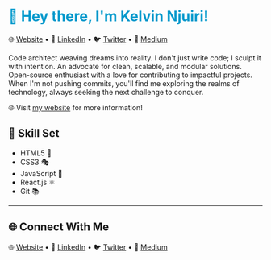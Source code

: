 <h1 style="color: #0099cc;">👋 Hey there, I'm Kelvin Njuiri!</h1>

<p style="color: #0099cc;">
  <span id="typewriter-text"></span>
</p>

<script>
  const text = "Hey am Kelvin Njuiri";
  const delay = 100; // Delay in milliseconds

  function typeWriter(text, i, cb) {
    if (i < text.length) {
      document.getElementById("typewriter-text").innerHTML += text.charAt(i);
      i++;
      setTimeout(() => typeWriter(text, i, cb), delay);
    } else {
      if (cb) setTimeout(cb, 1000);
    }
  }

  document.addEventListener("DOMContentLoaded", () => {
    typeWriter(text, 0, () => {
      // Animation completed
      // You can add more animations or content here
    });
  });
</script>

🌐 [Website](https://6496e67cdf9c3f5738a94346--kelvin-njuiri.netlify.app/) •
📱 [LinkedIn](https://www.linkedin.com/in/kelvin-njuiri-37b01a273/) •
🐦 [Twitter](https://twitter.com/k_njuiri) •
📝 [Medium](https://medium.com/@knjuiri)

Code architect weaving dreams into reality. I don't just write code; I sculpt it with intention. An advocate for clean, scalable, and modular solutions. Open-source enthusiast with a love for contributing to impactful projects. When I'm not pushing commits, you'll find me exploring the realms of technology, always seeking the next challenge to conquer.

🌐 Visit [my website](https://6496e67cdf9c3f5738a94346--kelvin-njuiri.netlify.app/) for more information!

## 🚀 Skill Set

- HTML5 🎨
- CSS3 🎭
- JavaScript 🚀
- React.js ⚛️
- Git 📚

---

## 🌐 Connect With Me

🌐 [Website](https://6496e67cdf9c3f5738a94346--kelvin-njuiri.netlify.app/) •
📱 [LinkedIn](https://www.linkedin.com/in/kelvin-njuiri/) •
🐦 [Twitter](https://twitter.com/k_njuiri) •
📝 [Medium](https://medium.com/@knjuiri)
